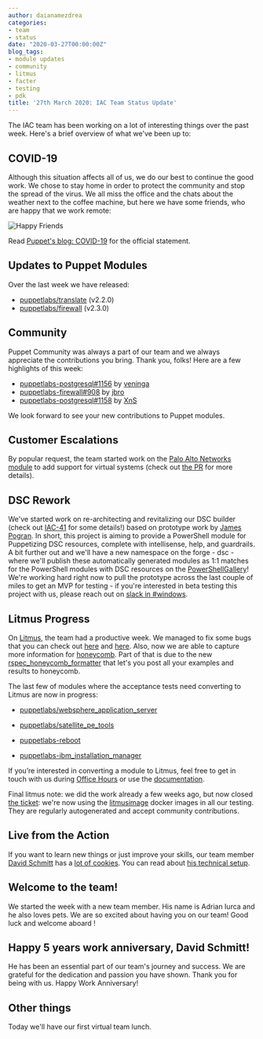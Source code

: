 ```yaml
---
author: daianamezdrea
categories:
- team
- status
date: "2020-03-27T00:00:00Z"
blog_tags:
- module updates
- community
- litmus
- facter
- testing
- pdk
title: '27th March 2020: IAC Team Status Update'
---
```

The IAC team has been working on a lot of interesting things over the past week.
Here's a brief overview of what we've been up to:

## COVID-19

Although this situation affects all of us, we do our best to continue the good work. We chose to stay home in order to protect the community and stop the spread of the virus. We all miss the office and the chats about the weather next to the coffee machine, but here we have some friends, who are happy that we work remote:

![Happy Friends](/devx/assets/2020-03-27-status-update/collage.jpg)

Read [Puppet's blog: COVID-19](https://puppet.com/blog/covid-19-a-note-for-our-community/) for the official statement.

## Updates to Puppet Modules

Over the last week we have released:

- [puppetlabs/translate](https://forge.puppet.com/puppetlabs/translate) (v2.2.0)
- [puppetlabs/firewall](https://forge.puppet.com/puppetlabs/firewall) (v2.3.0)

## Community

Puppet Community was always a part of our team and we always appreciate the contributions you bring.
Thank you, folks! Here are a few highlights of this week:

- [puppetlabs-postgresql#1156](https://github.com/puppetlabs/puppetlabs-postgresql/pull/1156) by [veninga](https://github.com/veninga)
- [puppetlabs-firewall#908](https://github.com/puppetlabs/puppetlabs-firewall/pull/908) by [jbro](https://github.com/jbro)
- [puppetlabs-postgresql#1158](https://github.com/puppetlabs/puppetlabs-postgresql/pull/1158) by [XnS](https://github.com/XnS)

We look forward to see your new contributions to Puppet modules.

## Customer Escalations

By popular request, the team started work on the [Palo Alto Networks module](https://github.com/puppetlabs/puppetlabs-panos) to add support for virtual systems (check out [the PR](https://github.com/puppetlabs/puppetlabs-panos/pull/119) for more details).

## DSC Rework

We've started work on re-architecting and revitalizing our DSC builder (check out [IAC-41](https://tickets.puppetlabs.com/browse/IAC-41) for some details!) based on prototype work by [James Pogran](https://github.com/jpogran). In short, this project is aiming to provide a PowerShell module for Puppetizing DSC resources, complete with intellisense, help, and guardrails.
A bit further out and we'll have a new namespace on the forge - dsc - where we'll publish these automatically generated modules as 1:1 matches for the PowerShell modules with DSC resources on the [PowerShellGallery](https://www.powershellgallery.com/packages)!
We're working hard right now to pull the prototype across the last couple of miles to get an MVP for testing - if you're interested in beta testing this project with us, please reach out on [slack in #windows](https://slack.puppet.com/).

## Litmus Progress

On [Litmus](https://github.com/puppetlabs/puppet_litmus), the team had a productive week.
We managed to fix some bugs that you can check out [here](https://github.com/puppetlabs/puppet_litmus/pull/271) and [here](https://github.com/puppetlabs/puppet_litmus/pull/272).
Also, now we are able to capture more information for [honeycomb](https://github.com/puppetlabs/puppet_litmus/pull/264).
Part of that is due to the new [rspec_honeycomb_formatter](https://github.com/puppetlabs/rspec_honeycomb_formatter) that let's you post all your examples and results to honeycomb.

The last few of modules where the acceptance tests need converting to Litmus are now in progress:

-  [puppetlabs/websphere_application_server](https://forge.puppet.com/puppetlabs/websphere_application_server)

-  [puppetlabs/satellite_pe_tools](https://forge.puppet.com/puppetlabs/satellite_pe_tools)

-  [puppetlabs-reboot](https://forge.puppet.com/puppetlabs/reboot)

-  [puppetlabs-ibm_installation_manager](https://forge.puppet.com/puppetlabs/ibm_installation_manager)

If you’re interested in converting a module to Litmus, feel free to get in touch with us during [Office Hours](https://puppet.com/community/office-hours/) or use the [documentation](https://puppetlabs.github.io/litmus/Converting-modules-to-use-Litmus.html).

Final litmus note: we did the work already a few weeks ago, but now closed [the ticket](https://tickets.puppetlabs.com/browse/IAC-560): we're now using the [litmusimage](https://github.com/puppetlabs/litmusimage) docker images in all our testing.
They are regularly autogenerated and accept community contributions.

## Live from the Action

If you want to learn new things or just improve your skills, our team member [David Schmitt](https://github.com/DavidS) has a [lot of cookies](https://www.twitch.tv/dev_el_ops).
You can read about [his technical setup](https://club.black.co.at/log/posts/2020-03-22-my-new-life-as-streamer/index.html).

## Welcome to the team!

We started the week with a new team member. His name is Adrian Iurca and he also loves pets. We are so excited about having you on our team! Good luck and welcome aboard !

## Happy 5 years work anniversary, David Schmitt!

He has been an essential part of our team's journey and success. We are grateful for the dedication and passion you have shown. Thank you for being with us. Happy Work Anniversary!

## Other things

Today we'll have our first virtual team lunch.
